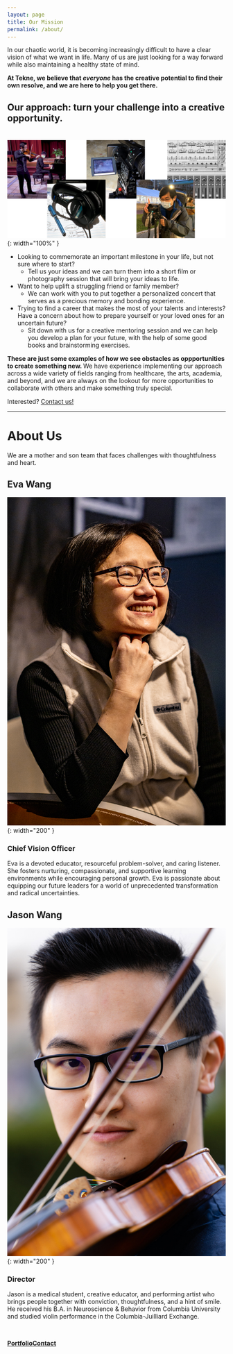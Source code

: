```yaml
---
layout: page
title: Our Mission
permalink: /about/
---
```


In our chaotic world, it is becoming increasingly difficult to have a clear vision of what we want in life. Many of us are just looking for a way forward while also maintaining a healthy state of mind.

<b> At Tekne, we believe that *everyone* has the creative potential to find their own resolve, and we are here to help you get there. </b>

## <b> Our approach: turn your challenge into a creative opportunity.</b>

<div style="line-height:50%;">
    <br>
</div>

![image](/img/samples2.png){: width="100%" }

- Looking to commemorate an important milestone in your life, but not sure where to start?
    - Tell us your ideas and we can turn them into a short film or photography session that will bring your ideas to life.
- Want to help uplift a struggling friend or family member?
    - We can work with you to put together a personalized concert that serves as a precious memory and bonding experience.
- Trying to find a career that makes the most of your talents and interests? Have a concern about how to prepare yourself or your loved ones for an uncertain future?
    - Sit down with us for a creative mentoring session and we can help you develop a plan for your future, with the help of some good books and brainstorming exercises.

<b> These are just some examples of how we see obstacles as oppportunities to create something new. </b> We have experience implementing our approach across a wide variety of fields ranging from healthcare, the arts, academia, and beyond, and we are always on the lookout for more opportunities to collaborate with others and make something truly special.

<p class="lead"> Interested? <a href="{{ '/contact/' | relative_url }}" class="button">Contact us!</a></p>

---

# <b>About Us</b>

We are a mother and son team that faces challenges with thoughtfulness and heart.

<div class="grid grid--split" markdown="1">

<div class="example-result" markdown="1">

## Eva Wang
![image](/img/atk-profile.jpg){: width="200" }

### <b>Chief Vision Officer</b>

Eva is a devoted educator, resourceful problem-solver, and caring listener. She fosters nurturing, compassionate, and supportive learning environments while encouraging personal growth. Eva is passionate about equipping our future leaders for a world of unprecedented transformation and radical uncertainties. 

</div>

<div class="example-result" markdown="1">

## Jason Wang
![image](/img/jw-profile.jpg){: width="200" }

### <b>Director</b>

Jason is a medical student, creative educator, and performing artist who brings people together with conviction, thoughtfulness, and a hint of smile. He received his B.A. in Neuroscience & Behavior from Columbia University and studied violin performance in the Columbia-Juilliard Exchange.

</div>

</div>

<br>

<p class="cta"><a href="{{ '/portfolio/' | relative_url }}" class="button"><b>Portfolio</b></a><a href="{{ '/contact/' | relative_url }}" class="button"><b>Contact</b></a></p>